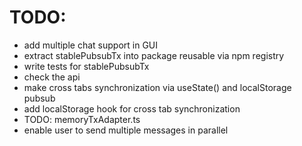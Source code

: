 # TODO:

- add multiple chat support in GUI
- extract stablePubsubTx into package reusable via npm registry
- write tests for stablePubsubTx
- check the api
- make cross tabs synchronization via useState() and localStorage pubsub
- add localStorage hook for cross tab synchronization
- TODO: memoryTxAdapter.ts
- enable user to send multiple messages in parallel

